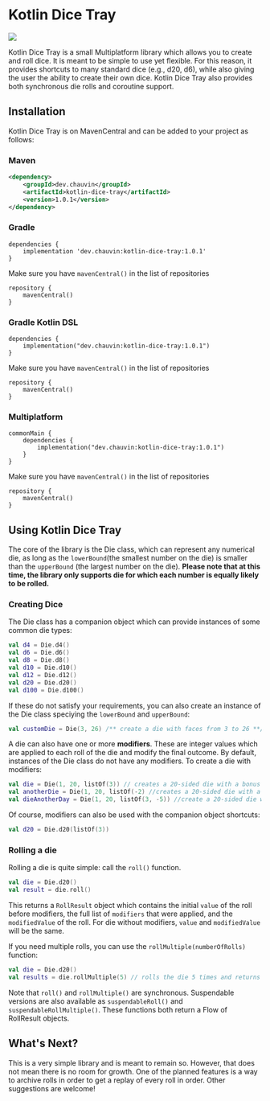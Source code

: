 # Kotlin Dice Tray
<img src="https://img.shields.io/maven-central/v/dev.chauvin/kotlin-dice-tray">

Kotlin Dice Tray is a small Multiplatform library which allows you to create and roll dice. It is meant to be simple to use yet flexible. For this reason,
it provides shortcuts to many standard dice (e.g., d20, d6), while also giving the user the ability to create their own dice. Kotlin Dice Tray also
provides both synchronous die rolls and coroutine support.

## Installation
Kotlin Dice Tray is on MavenCentral and can be added to your project as follows:

### Maven
``` xml
<dependency>
    <groupId>dev.chauvin</groupId>
    <artifactId>kotlin-dice-tray</artifactId>
    <version>1.0.1</version>
</dependency>
```

### Gradle
```
dependencies {
    implementation 'dev.chauvin:kotlin-dice-tray:1.0.1'
}
```
Make sure you have <code>mavenCentral()</code> in the list of repositories
```
repository {
    mavenCentral()
}
```

### Gradle Kotlin DSL
```
dependencies {
    implementation("dev.chauvin:kotlin-dice-tray:1.0.1")
}
```

Make sure you have <code>mavenCentral()</code> in the list of repositories
```
repository {
    mavenCentral()
}
```

### Multiplatform
```
commonMain {
    dependencies {
        implementation("dev.chauvin:kotlin-dice-tray:1.0.1")
    }
}
```

Make sure you have <code>mavenCentral()</code> in the list of repositories
```
repository {
    mavenCentral()
}
```
## Using Kotlin Dice Tray
The core of the library is the Die class, which can represent any numerical die, as long as the <code>lowerBound</code>(the smallest number on the die)
is smaller than the <code>upperBound</code> (the largest number on the die). **Please note that at this time, the library only supports die for which each
number is equally likely to be rolled.**

### Creating Dice

The Die class has a companion object which can provide instances of some common die types:
``` kotlin
val d4 = Die.d4()
val d6 = Die.d6()
val d8 = Die.d8()
val d10 = Die.d10()
val d12 = Die.d12()
val d20 = Die.d20()
val d100 = Die.d100()
```

If these do not satisfy your requirements, you can also create an instance of the Die class speciying the <code>lowerBound</code> and <code>upperBound</code>:
``` kotlin
val customDie = Die(3, 26) /** create a die with faces from 3 to 26 **/
```

A die can also have one or more **modifiers**. These are integer values which are applied to each roll of the die and modify the final outcome.
By default, instances of the Die class do not have any modifiers. To create a die with modifiers:

``` kotlin
val die = Die(1, 20, listOf(3)) // creates a 20-sided die with a bonus +3 to every roll.
val anotherDie = Die(1, 20, listOf(-2) //creates a 20-sided die with a minus 2 to every roll.
val dieAnotherDay = Die(1, 20, listOf(3, -5)) //create a 20-sided die with a minute 2 to every roll (+3, -5).
```

Of course, modifiers can also be used with the companion object shortcuts:
```kotlin
val d20 = Die.d20(listOf(3))
```

### Rolling a die
Rolling a die is quite simple: call the <code>roll()</code> function.
``` kotlin
val die = Die.d20()
val result = die.roll()
```

This returns a <code>RollResult</code> object which contains the initial <code>value</code> of the roll before modifiers, the full list of
<code>modifiers</code> that were applied, and the <code>modifiedValue</code> of the roll. For die without modifiers, <code>value</code>
and <code>modifiedValue</code> will be the same.

If you need multiple rolls, you can use the <code>rollMultiple(numberOfRolls)</code> function:
``` kotlin
val die = Die.d20()
val results = die.rollMultiple(5) // rolls the die 5 times and returns a list of RollResult objects.
```
Note that <code>roll()</code> and <code>rollMultiple()</code> are synchronous. Suspendable versions are also available as <code>suspendableRoll()</code> and
<code>suspendableRollMultiple()</code>. These functions both return a Flow of RollResult objects.

## What's Next?
This is a very simple library and is meant to remain so. However, that does not mean there is no room for growth. One of the planned features is
a way to archive rolls in order to get a replay of every roll in order. Other suggestions are welcome!